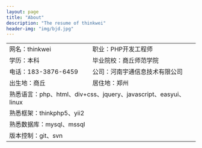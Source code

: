 ```yaml
---
layout: page
title: "About"
description: "The resume of thinkwei"
header-img: "img/bjd.jpg"
---
```

<table>
<tr>
	<td>网名：thinkwei</td>             
	<td>职业：PHP开发工程师</td>
</tr>
<tr>
	<td>学历：本科</td>
	<td>毕业院校：商丘师范学院</td>
</tr>
<tr>
	<td>电话：183-3876-6459</td>        
	<td>公司：河南宇通信息技术有限公司</td>  
</tr>
<tr>
	<td>出生地：商丘</td>               
	<td>居住地：郑州</td>  
</tr>
<tr>
	<td colspan="2">熟悉语言：php、html、div+css、jquery、javascript、easyui、linux</td>
</tr>
<tr>
	<td colspan="2">熟悉框架：thinkphp5、yii2</td>
</tr>
<tr>
	<td colspan="2">熟悉数据库：mysql、mssql</td>
</tr>
<tr>
	<td colspan="2">版本控制：git、svn</td>
</tr>
</table>






